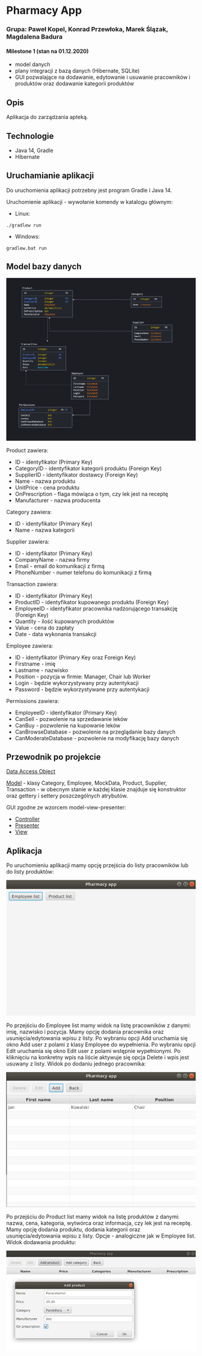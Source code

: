# Pharmacy App
### Grupa: Paweł Kopel, Konrad Przewłoka, Marek Ślązak, Magdalena Badura


#### **Milestone 1 (stan na 01.12.2020)** 
- model danych
- plany integracji z bazą danych (Hibernate, SQLite)
- GUI pozwalające na dodawanie, edytowanie i usuwanie pracowników i produktów oraz dodawanie kategorii produktów

## Opis
Aplikacja do zarządzania apteką. 

## Technologie
* Java 14, Gradle
* Hibernate

## Uruchamianie aplikacji
Do uruchomienia aplikacji potrzebny jest program Gradle i Java 14.

Uruchomienie aplikacji - wywołanie komendy w katalogu głównym:
* Linux:
```
./gradlew run
```

* Windows:
```
gradlew.bat run
```


## Model bazy danych

![db_model](docs/db_model.png)

Product zawiera:
* ID - identyfikator (Primary Key)
* CategoryID - identyfikator kategorii produktu (Foreign Key)
* SupplierID - identyfikator dostawcy (Foreign Key)
* Name - nazwa produktu
* UnitPrice - cena produktu
* OnPrescription - flaga mówiąca o tym, czy lek jest na receptę
* Manufacturer - nazwa producenta

Category zawiera:
* ID - identyfikator (Primary Key)
* Name - nazwa kategorii

Supplier zawiera:
* ID - identyfikator (Primary Key)
* CompanyName - nazwa firmy
* Email - email do komunikacji z firmą
* PhoneNumber - numer telefonu do komunikacji z firmą

Transaction zawiera:
* ID - identyfikator (Primary Key)
* ProductID - identyfikator kupowanego produktu (Foreign Key)
* EmployeeID - identyfikator pracownika nadzorującego transakcję (Foreign Key)
* Quantity - ilość kupowanych produktów
* Value - cena do zapłaty
* Date - data wykonania transakcji

Employee zawiera:
* ID - identyfikator (Primary Key oraz Foreign Key)
* Firstname - imię
* Lastname - nazwisko
* Position - pozycja w firmie: Manager, Chair lub Worker
* Login - będzie wykorzystywany przy autentykacji
* Password - będzie wykorzystywane przy autentykacji

Permissions zawiera:
* EmployeeID - identyfikator (Primary Key)
* CanSell - pozwolenie na sprzedawanie leków
* CanBuy - pozwolenie na kupowanie leków
* CanBrowseDatabase - pozwolenie na przeglądanie bazy danych
* CanModerateDatabase - pozwolenie na modyfikację bazy danych


## Przewodnik po projekcie
[Data Access Object](./src/main/java/wt/muppety/dao)

[Model](./src/main/java/wt/muppety/model) - klasy Category, Employee, MockData, Product, Supplier, Transaction - w obecnym stanie w każdej klasie znajduje się konstruktor oraz gettery i settery poszczególnych atrybutów.

GUI zgodne ze wzorcem model-view-presenter:

* [Controller](./src/main/java/wt/muppety/controller)
* [Presenter](./src/main/java/wt/muppety/presenter)
* [View](./src/main/java/wt/muppety/view)



## Aplikacja

Po uruchomieniu aplikacji mamy opcję przejścia do listy pracowników lub do listy produktów:

![gui_1](docs/gui_1.png)

Po przejściu do Employee list mamy widok na listę pracowników z danymi: imię, nazwisko i pozycja. Mamy opcję dodania pracownika oraz usunięcia/edytowania wpisu z listy. 
Po wybraniu opcji Add uruchamia się okno Add user z polami z klasy Employee do wypełnienia. Po wybraniu opcji Edit uruchamia się okno Edit user z polami wstępnie wypełnionymi. Po kliknięciu na konkretny wpis na liście aktywuje się opcja Delete i wpis jest usuwany z listy.
 Widok po dodaniu jednego pracownika:

![gui_2](docs/gui_2.png)

Po przejściu do Product list mamy widok na listę produktów z danymi: nazwa, cena, kategoria, wytwórca oraz informacja, czy lek jest na receptę. Mamy opcję dodania produktu, dodania kategorii oraz usunięcia/edytowania wpisu z listy. Opcje - analogiczne jak w Employee list. Widok dodawania produktu:

![gui_3](docs/gui_3.png)
